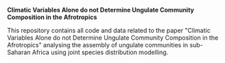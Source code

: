 **Climatic Variables Alone do not Determine Ungulate Community Composition in the Afrotropics**

This repository contains all code and data related to the paper "Climatic Variables Alone do not Determine Ungulate Community Composition in the Afrotropics" analysing the assembly of ungulate communities in sub-Saharan Africa using joint species distribution modelling.
